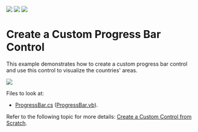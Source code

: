 <!-- default badges list -->
![](https://img.shields.io/endpoint?url=https://codecentral.devexpress.com/api/v1/VersionRange/128599792/20.2.3%2B)
[![](https://img.shields.io/badge/Open_in_DevExpress_Support_Center-FF7200?style=flat-square&logo=DevExpress&logoColor=white)](https://supportcenter.devexpress.com/ticket/details/E57)
[![](https://img.shields.io/badge/📖_How_to_use_DevExpress_Examples-e9f6fc?style=flat-square)](https://docs.devexpress.com/GeneralInformation/403183)
<!-- default badges end -->
# Create a Custom Progress Bar Control

This example demonstrates how to create a custom progress bar control and use this control to visualize the countries' areas.

![](progress-bar-control-report-preview.png)

Files to look at:

* [ProgressBar.cs](https://github.com/DevExpress-Examples/Reporting_how-to-create-custom-report-controls-e57/blob/2020.2/CS/ProgressBar.cs) ([ProgressBar.vb](https://github.com/DevExpress-Examples/Reporting_how-to-create-custom-report-controls-e57/blob/2020.2/VB/ProgressBar.vb)).

Refer to the following topic for more details: [Create a Custom Control from Scratch](https://docs.devexpress.com/XtraReports/1304).


